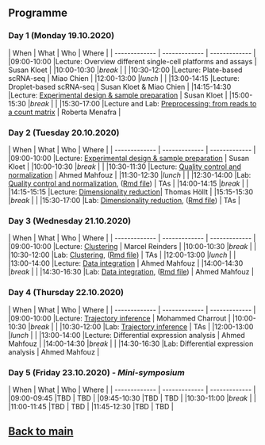 ## Programme

### Day 1 (Monday 19.10.2020)
| When | What | Who | Where |
| ------------- | ------------- | ------------- |
|09:00-10:00 |Lecture: Overview different single-cell platforms and assays | Susan Kloet |
|10:00-10:30 |_break_ |  |
|10:30-12:00 |Lecture: Plate-based scRNA-seq | Miao Chien |
|12:00-13:00 |_lunch_ |  |
|13:00-14:15 |Lecture: Droplet-based scRNA-seq | Susan Kloet & Miao Chien |
|14:15-14:30 |Lecture: [Experimental design & sample preparation](Day1/Sample_prep_and_experimental_design.pdf) | Susan Kloet |
|15:00-15:30 |_break_ | |
|15:30-17:00 |Lecture and Lab: [Preprocessing: from reads to a count matrix](Day1/SingleCell_pre-processing.pdf) | Roberta Menafra |

### Day 2 (Tuesday 20.10.2020)
| When | What | Who | Where |
| ------------- | ------------- | ------------- |
|09:00-10:00 |Lecture: [Experimental design & sample preparation](Day1/Sample_prep_and_experimental_design.pdf) | Susan Kloet |
|10:00-10:30 |_break_ |  |
|10:30-11:30 |Lecture: [Quality control and normalization](session-qc-normalization/QC&normalization_AM.pdf) | Ahmed Mahfouz |
|11:30-12:30 |_lunch_ |  |
|12:30-14:00 |Lab: [Quality control and normalization](session-qc-normalization/QC_Normalization.md), ([Rmd file](session-qc-normalization/QC_Normalization.Rmd)) | TAs |
|14:00-14:15 |_break_ | |
|14:15-15:15 |Lecture: [Dimensionality reduction](session-dimensionalityreduction/Dimensionality_Reduction.pdf)| Thomas Höllt |
|15:15-15:30 |_break_ | |
|15:30-17:00 |Lab: [Dimensionality reduction](session-dimensionalityreduction/Dimensionality_Reduction.md), ([Rmd file](session-dimensionalityreduction/Dimensionality_Reduction.rmd)) | TAs |

### Day 3 (Wednesday 21.10.2020)
| When | What | Who | Where |
| ------------- | ------------- | ------------- |
|09:00-10:00 |Lecture: [Clustering](session-clustering/Clustering.pdf) | Marcel Reinders |
|10:00-10:30 |_break_ |  |
|10:30-12:00 |Lab: [Clustering](session-clustering/Clustering.md), ([Rmd file](session-clustering/Clustering.Rmd)) | TAs |
|12:00-13:00 |_lunch_ |  |
|13:00-14:00 |Lecture: [Data integration](session-integration/Data_Integration.pdf) | Ahmed Mahfouz |
|14:00-14:30 |_break_ | |
|14:30-16:30 |Lab: [Data integration](session-integration/Data_Integration.md), ([Rmd file](session-integration/Data_Integration.Rmd)) | Ahmed Mahfouz |

### Day 4 (Thursday 22.10.2020)
| When | What | Who | Where |
| ------------- | ------------- | ------------- |
|09:00-10:00 |Lecture: [Trajectory inference](session-trajectories/Trajectory_inference.pdf) | Mohammed Charrout |
|10:00-10:30 |_break_ |  |
|10:30-12:00 |Lab: [Trajectory inference](session-trajectories/session-trajectories.md) | TAs |
|12:00-13:00 |_lunch_ |  |
|13:00-14:00 |Lecture: Differential expression analysis | Ahmed Mahfouz |
|14:00-14:30 |_break_ | |
|14:30-16:30 |Lab: Differential expression analysis | Ahmed Mahfouz |

### Day 5 (Friday 23.10.2020) - _Mini-symposium_
| When | What | Who | Where |
| ------------- | ------------- | ------------- |
|09:00-09:45 |TBD | TBD |
|09:45-10:30 |TBD | TBD |
|10:30-11:00 |_break_ | |
|11:00-11:45 |TBD | TBD |
|11:45-12:30 |TBD | TBD |


## [Back to main](README.md)

